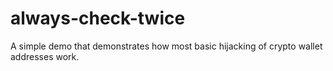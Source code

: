 # always-check-twice
A simple demo that demonstrates how most basic hijacking of crypto wallet addresses work.
